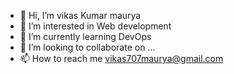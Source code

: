 - 👋 Hi, I’m vikas Kumar maurya
- 👀 I’m interested in Web development 
- 🌱 I’m currently learning DevOps
- 💞️ I’m looking to collaborate on ...
- 📫 How to reach me vikas707maurya@gmail.com

<!---
vikas0maurya/vikas0maurya is a ✨ special ✨ repository because its `README.md` (this file) appears on your GitHub profile.
You can click the Preview link to take a look at your changes.
--->
